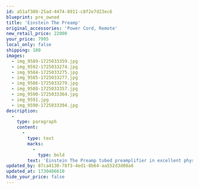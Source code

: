 ```yaml
---
id: a51af380-25ad-4474-8911-c8f2e7d23ec6
blueprint: pre_owned
title: 'Einstein The Preamp'
original_accessories: 'Power Cord, Remote'
new_retail_price: 22000
your_price: 7995
local_only: false
shipping: 100
images:
  - img_9589-1725033359.jpg
  - img_9592-1725033274.jpg
  - img_9584-1725033275.jpg
  - img_9585-1725033277.jpg
  - img_9586-1725033279.jpg
  - img_9588-1725033357.jpg
  - img_9590-1725033364.jpg
  - img_9591.jpg
  - img_9590-1725033394.jpg
description:
  -
    type: paragraph
    content:
      -
        type: text
        marks:
          -
            type: bold
        text: 'Einstein The Preamp tubed preamplifier in excellent physical and functional condition. Box and packing is not original - remote and power cord included. Unit sells as new for $22,000.00. World class sounding preamp from a lesser known German manufacturer'
updated_by: 87ca4130-78f3-4ed1-8b64-aa552d3d08a8
updated_at: 1730486610
hide_your_price: false
---
```

